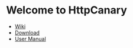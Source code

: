 # Welcome to HttpCanary

- [Wiki](https://github.com/MegatronKing/HttpCanary/wiki)
- [Download](https://github.com/MegatronKing/HttpCanary/wiki/Download)
- [User Manual](https://github.com/MegatronKing/HttpCanary/wiki/User-Manual)




